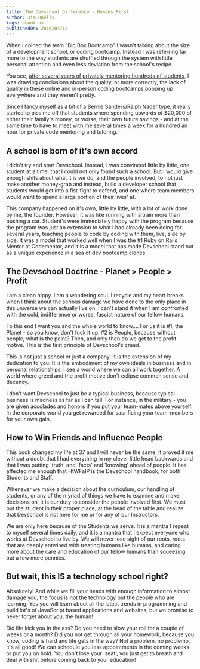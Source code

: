 ```yaml
---
title: The Devschool Difference - Humans First
author: Jim OKelly
tags: about us
publishedOn: 2016/04/12
---
```


When I coined the term "Big Box Bootcamp" I wasn't talking about the size of a development school, or coding bootcamp. Instead I was referring far more to the way students are shuffled through the system with little personal attention and even less deviation from the school's recipe.

<!--more-->

You see, [after several years of privately mentoring hundreds of students](https://codementor.io/devschool), I was drawing conclusions about the quality, or more correctly, the lack of quality in these online and in-person coding bootcamps popping up everywhere and they weren't pretty.

Since I fancy myself as a bit of a Bernie Sanders/Ralph Nader type, it really started to piss me off that students where spending upwards of $20,000 of either their family's money, or worse, their own future savings - and at the same time to have to meet with me several times a week for a hundred an hour for private code mentoring and tutoring.


## A school is born of it's own accord

I didn't try and start Devschool. Instead, I was convinced little by little, one student at a time, that I could not only found such a school. But I would give enough shits about what it is we do, and the people involved, to not just make another money-grab and instead, build a developer school that students would get into a fist-fight to defend, and one where team members would want to spend a large portion of their lives' at.

This company happened on it's own, little by little, with a lot of work done by me, the founder. However, it was like running with a train more than pushing a car. Student's were immediately happy with the program because the program was just an extension to what I had already been doing for several years, teaching people to code by coding with them, live, side by side. It was a model that worked well when I was the #1 Ruby on Rails Mentor at Codementor, and it is a model that has made Devschool stand out as a unique experience in a sea of dev bootcamp clones.

## The Devschool Doctrine - Planet &gt; People &gt; Profit

I am a clean hippy. I am a wondering soul. I recycle and my heart breaks when I think about the serious damage we have done to the only place in this universe we can actually live on. I can't stand it when I am confronted with the cold, indifference or worse, fascist nature of our fellow humans.

To this end I want you and the whole world to know.... For us it is #1, the Planet - so you know, don't fuck it up. #2 is People, because without people, what is the point? Then, and only then do we get to the profit motive. This is the first principle of Devschool's creed.

This is not just a school or just a company. It is the extension of my dedication to you. It is the embodiment of my own ideals in business and in personal relationships. I see a world where we can all work together. A world where greed and the profit motive don't eclipse common sense and decency.

I don't want Devschool to just be a typical business, because typical business is madness as far as I can tell. For instance, in the military - you are given accolades and honors if you put your team-mates above yourself. In the corporate world you get rewarded for sacrificing your team-members for your own gain.

## How to Win Friends and Influence People

This book changed my life at 37 and I will never be the same. It proved it me without a doubt that I had everything in my clever little head backwards and that I was putting 'truth' and 'facts' and 'knowing' ahead of people. It has affected me enough that HtWFaIP is the Devschool handbook, for both Students and Staff.

Whenever we make a decision about the curriculum, our handling of students, or any of the myriad of things we have to examine and make decisions on, it is our duty to consider the people involved first. We must put the student in their proper place, at the head of the table and realize that Devschool is not here for me or for any of our Instructors.

We are only here because of the Students we serve. It is a mantra I repeat to myself several times daily, and it is a mantra that I expect everyone who works at Devschool to live by. We will never lose sight of our roots, roots that are deeply entwined with treating humans like humans, and caring more about the care and education of our fellow humans than squeezing out a few more pennies.

## But wait, this IS a technology school right?

Absolutely! And while we fill your heads with enough information to almost damage you, the focus is not the technology but the people who are learning. Yes you will learn about all the latest trends in programming and build lot's of JavaScript based applications and websites, but we promise to never forget about you, the human!

Did life kick you in the ass? Do you need to slow your roll for a couple of weeks or a month? Did you not get through all your homework, because you know, coding is hard and life gets in the way? Not a problem, no problemo, it's all good! We can schedule you less appointments in the coming weeks or put you on hold. You don't lose your 'seat', you just get to breath and deal with shit before coming back to your education!
